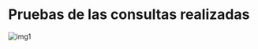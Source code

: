 # Pruebas de las consultas realizadas
![img1](https://user-images.githubusercontent.com/32529688/69544886-8cc65b00-0f88-11ea-8e82-8cd0b37733a2.png)

